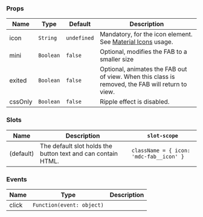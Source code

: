 ### Props

| Name    | Type      | Default     | Description                                                                                      |
| ------- | --------- | ----------- | ------------------------------------------------------------------------------------------------ |
| icon    | `String`  | `undefined` | Mandatory, for the icon element. See [Material Icons](/#/icons) usage.                           |
| mini    | `Boolean` | `false`     | Optional, modifies the FAB to a smaller size                                                     |
| exited  | `Boolean` | `false`     | Optional, animates the FAB out of view. When this class is removed, the FAB will return to view. |
| cssOnly | `Boolean` | `false`     | Ripple effect is disabled.                                                                       |

### Slots

| Name      | Description                                                  | `slot-scope`                            |
| --------- | ------------------------------------------------------------ | --------------------------------------- |
| (default) | The default slot holds the button text and can contain HTML. | `className = { icon: 'mdc-fab__icon' }` |

### Events

| Name  | Type                      | Description |
| ----- | ------------------------- | ----------- |
| click | `Function(event: object)` |             |
